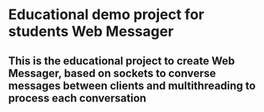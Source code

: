 # Educational demo project for students <b>Web Messager</b> 
## This is the educational project to create Web Messager, based on sockets to converse messages between clients and multithreading to process each conversation